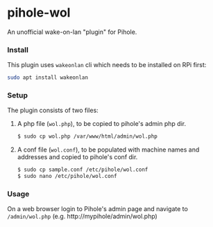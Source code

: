 # pihole-wol
An unofficial wake-on-lan "plugin" for Pihole.

### Install

This plugin uses `wakeonlan` cli which needs to be installed on RPi first:

```sh
sudo apt install wakeonlan
```

### Setup

The plugin consists of two files:

1. A php file (`wol.php`), to be copied to pihole's admin php dir.

   ```sh
   $ sudo cp wol.php /var/www/html/admin/wol.php
   ```

1. A conf file (`wol.conf`), to be populated with machine names and addresses and copied to pihole's conf dir.

   ```sh
   $ sudo cp sample.conf /etc/pihole/wol.conf
   $ sudo nano /etc/pihole/wol.conf
   ```
### Usage

On a web browser login to Pihole's admin page and navigate to `/admin/wol.php` (e.g. http://mypihole/admin/wol.php)